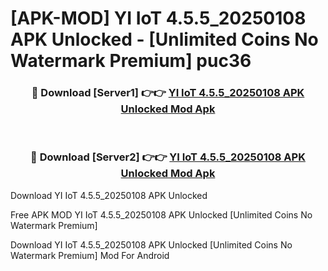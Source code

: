 # [APK-MOD] YI IoT 4.5.5_20250108 APK Unlocked - [Unlimited Coins No Watermark Premium] puc36



<div align="center">
<h3>🔴 Download [Server1] 👉👉 <a href="https://momento.my/?title=YI_IoT_4.5.5_20250108_APK_Unlocked">YI IoT 4.5.5_20250108 APK Unlocked Mod Apk</a></h3><br>

<h3>🔴 Download [Server2] 👉👉 <a href="https://momento.my/?title=YI_IoT_4.5.5_20250108_APK_Unlocked">YI IoT 4.5.5_20250108 APK Unlocked Mod Apk</a></h3>
</div>



Download YI IoT 4.5.5_20250108 APK Unlocked 

Free APK MOD YI IoT 4.5.5_20250108 APK Unlocked [Unlimited Coins No Watermark Premium]

Download YI IoT 4.5.5_20250108 APK Unlocked [Unlimited Coins No Watermark Premium] Mod For Android

